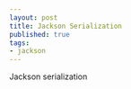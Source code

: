 ```yaml
---
layout: post
title: Jackson Serialization
published: true
tags:
- jackson
---
```


Jackson serialization
